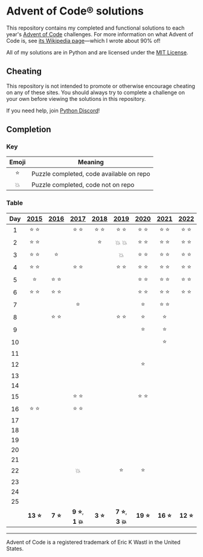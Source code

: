# Advent of Code® solutions

This repository contains my completed and functional solutions to each year's
[Advent of Code](https://adventofcode.com/) challenges. For more information on
what Advent of Code is, see
[its Wikipedia page](https://en.wikipedia.org/wiki/Advent_of_Code)—which I
wrote about 90% of!

All of my solutions are in Python and are licensed under the
[MIT License](LICENSE).

## Cheating

This repository is not intended to promote or otherwise encourage cheating on
any of these sites. You should always try to complete a challenge on your own
before viewing the solutions in this repository.

If you need help, join [Python Discord](https://discord.gg/python)!

## Completion

### Key

| Emoji  | Meaning                                  |
| :----: | ---------------------------------------- |
| :star: | Puzzle completed, code available on repo |
| :boom: | Puzzle completed, code not on repo       |

### Table

|  Day  |    [2015]     |    [2016]     |           [2017]           |    [2018]     |           [2019]           |    [2020]     |    [2021]     |    [2022]     |    [2023]     |    [2024]     |
| :---: | :-----------: | :-----------: | :------------------------: | :-----------: | :------------------------: | :-----------: | :-----------: | :-----------: | :-----------: |:-------------:|
|   1   | :star: :star: |               |       :star: :star:        | :star: :star: |       :star: :star:        | :star: :star: | :star: :star: | :star: :star: | :star: :star: | :star: :star: |
|   2   | :star: :star: |               |                            |    :star:     |       :boom: :boom:        | :star: :star: | :star: :star: | :star: :star: |               |               |
|   3   | :star: :star: |    :star:     |                            |               |           :boom:           | :star: :star: | :star: :star: | :star: :star: |               |               |
|   4   | :star: :star: |               |       :star: :star:        |               |       :star: :star:        | :star: :star: | :star: :star: | :star: :star: |               |               |
|   5   |    :star:     | :star: :star: |                            |               |                            | :star: :star: | :star: :star: | :star: :star: |               |               |
|   6   | :star: :star: | :star: :star: |                            |               |                            | :star: :star: | :star: :star: | :star: :star: |               |               |
|   7   |               |               |           :star:           |               |                            |    :star:     | :star: :star: |               |               |               |
|   8   |               | :star: :star: |                            |               |       :star: :star:        |    :star:     |    :star:     |               |               |               |
|   9   |               |               |                            |               |                            |    :star:     |    :star:     |               |               |               |
|  10   |               |               |                            |               |                            |               |    :star:     |               |               |               |
|  11   |               |               |                            |               |                            |               |               |               |               |               |
|  12   |               |               |                            |               |                            |    :star:     |               |               |               |               |
|  13   |               |               |                            |               |                            |               |               |               |               |               |
|  14   |               |               |                            |               |                            |               |               |               |               |               |
|  15   |               |               |       :star: :star:        |               |                            | :star: :star: |               |               |               |               |
|  16   | :star: :star: |               |       :star: :star:        |               |                            |               |               |               |               |               |
|  17   |               |               |                            |               |                            |               |               |               |               |               |
|  18   |               |               |                            |               |                            |               |               |               |               |               |
|  19   |               |               |                            |               |                            |               |               |               |               |               |
|  20   |               |               |                            |               |                            |               |               |               |               |               |
|  21   |               |               |                            |               |                            |               |               |               |               |               |
|  22   |               |               |           :boom:           |               |           :star:           |    :star:     |               |               |               |               |
|  23   |               |               |                            |               |                            |               |               |               |               |               |
|  24   |               |               |                            |               |                            |               |               |               |               |               |
|  25   |               |               |                            |               |                            |               |               |               |               |               |
|       | **13 :star:** | **7 :star:**  | **9 :star:**, **1 :boom:** | **3 :star:**  | **7 :star:**, **3 :boom:** | **19 :star:** | **16 :star:** | **12 :star:** | **2 :star:**  | **2 :star:**  |

---

Advent of Code is a registered trademark of Eric K Wastl in the United States.

[2015]: https://adventofcode.com/2015
[2016]: https://adventofcode.com/2016
[2017]: https://adventofcode.com/2017
[2018]: https://adventofcode.com/2018
[2019]: https://adventofcode.com/2019
[2020]: https://adventofcode.com/2020
[2021]: https://adventofcode.com/2021
[2022]: https://adventofcode.com/2022
[2023]: https://adventofcode.com/2023
[2024]: https://adventofcode.com/2024
